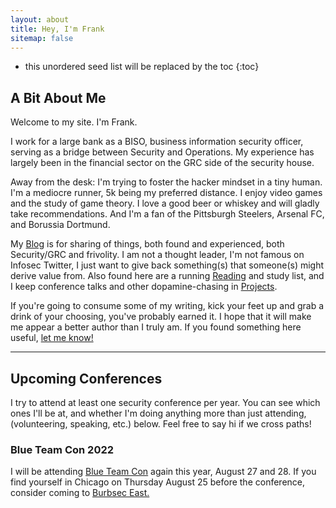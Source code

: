 ```yaml
---
layout: about
title: Hey, I'm Frank
sitemap: false
---
```


* this unordered seed list will be replaced by the toc
{:toc}

## A Bit About Me

Welcome to my site. I'm Frank. 

I work for a large bank as a BISO, business information security officer, serving as a bridge between Security and Operations. My experience has largely been in the financial sector on the GRC side of the security house. 

Away from the desk: I'm trying to foster the hacker mindset in a tiny human. I'm a mediocre runner, 5k being my preferred distance. I enjoy video games and the study of game theory. I love a good beer or whiskey and will gladly take recommendations. And I'm a fan of the Pittsburgh Steelers, Arsenal FC, and Borussia Dortmund. 

My [Blog](/blog/) is for sharing of things, both found and experienced, both Security/GRC and frivolity. I am not a thought leader, I'm not famous on Infosec Twitter, I just want to give back something(s) that someone(s) might derive value from. Also found here are a running [Reading](/reading/) and study list, and I keep conference talks and other dopamine-chasing in [Projects](/projects/).

If you're going to consume some of my writing, kick your feet up and grab a drink of your choosing, you've probably earned it. I hope that it will make me appear a better author than I truly am. If you found something here useful, [let me know!](https://twitter.com/BeerMetalPC) 

--- 
## Upcoming Conferences
 I try to attend at least one security conference per year. You can see which ones I'll be at, and whether I'm doing anything more than just attending, (volunteering, speaking, etc.) below. Feel free to say hi if we cross paths!

### Blue Team Con 2022
I will be attending [Blue Team Con](https://blueteamcon.com/) again this year, August 27 and 28. 
If you find yourself in Chicago on Thursday August 25 before the conference, consider coming to [Burbsec East.](https://burbsec.com/#groups)